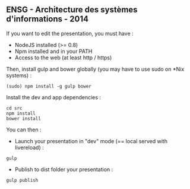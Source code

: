 ENSG - Architecture des systèmes d'informations - 2014
------------------------------------------------------

If you want to edit the presentation, you must have :
* NodeJS installed (>= 0.8)
* Npm installed and in your PATH
* Access to the web (at least http / https)

Then, install gulp and bower globally (you may have to use sudo on *Nix systems) :
```
(sudo) npm install -g gulp bower
```

Install the dev and app dependencies :
```
cd src
npm install
bower install
```

You can then :

* Launch your presentation in "dev" mode (== local served with livereload) :
```
gulp
```

* Publish to dist folder your presentation :
```
gulp publish
```
